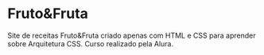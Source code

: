 # Fruto&Fruta
Site de receitas Fruto&Fruta criado apenas com HTML e CSS para aprender sobre Arquitetura CSS.
Curso realizado pela Alura.

